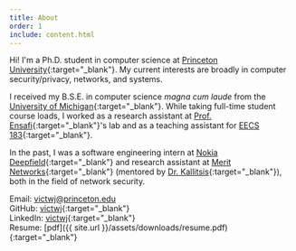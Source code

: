 ```yaml
---
title: About
order: 1
include: content.html
---
```


Hi! I'm a Ph.D. student in computer science at [Princeton
University](https://www.cs.princeton.edu/){:target="_blank"}. My current
interests are broadly in computer security/privacy, networks, and systems.

I received my B.S.E. in computer science _magna cum laude_ from the [University of
Michigan](https://www.eecs.umich.edu/cse/){:target="_blank"}. While taking full-time student
course loads, I worked as a research assistant at [Prof.
Ensafi](https://ensa.fi){:target="_blank"}'s lab and as a teaching assistant for [EECS
183](https://eecs183.org){:target="_blank"}.

In the past, I was a software engineering intern at [Nokia
Deepfield](https://www.nokia.com/networks/solutions/deepfield/){:target="_blank"}
and research assistant at [Merit Networks](https://www.merit.edu){:target="_blank"} (mentored by [Dr.
Kallitsis](http://www-personal.umich.edu/~mgkallit/){:target="_blank"}), both in the field of
network security.


Email: [victwj@princeton.edu](mailto:vo6@princeton.edu)  
GitHub: [victwj](https://github.com/victwj){:target="_blank"}  
LinkedIn: [victwj](https://www.linkedin.com/in/victwj/){:target="_blank"}  
Resume: [pdf]({{ site.url }}/assets/downloads/resume.pdf){:target="_blank"}  
